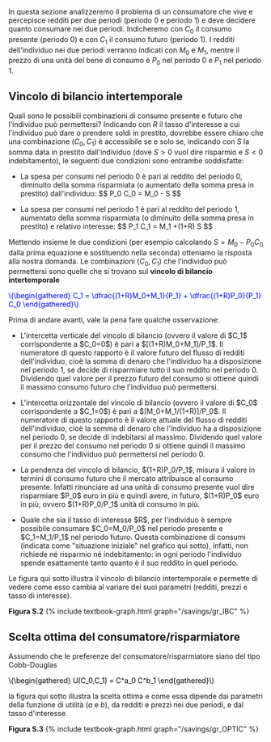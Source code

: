 

In questa sezione analizzeremo il problema di un consumatore che vive e percepisce redditi per due periodi (periodo 0 e periodo 1) e deve decidere quanto consumare nei due periodi. Indicheremo con $C_0$ il consumo presente (periodo 0) e con $C_1$ il consumo futuro (periodo 1). I redditi dell'individuo nei due periodi verranno indicati con $M_0$ e $M_1$, mentre il prezzo di una unità del bene di consumo è $P_0$ nel periodo  0 e $P_1$ nel periodo 1.



<h2 id="SUBSEC_IBC">Vincolo di bilancio intertemporale</h2>

Quali sono le possibili combinazioni di consumo presente e futuro che l'individuo può permettersi? Indicando con $R$ il tasso d'interesse a cui l'individuo può dare o prendere soldi in prestito, dovrebbe essere chiaro che una combinazione $(C_0,C_1)$ è accessibile se e solo se, indicando con $S$ la somma data in prestito dall'individuo (dove $S>0$ vuol dire risparmio e $S<0$ indebitamento), le seguenti due condizioni sono entrambe soddisfatte:

<ul>
  <li>
    <p>La spesa per consumi nel periodo 0 è pari al reddito del periodo 0, diminuito della somma risparmiata (o aumentato della somma presa in prestito) dall'individuo: $$ P_0 C_0 = M_0 - S $$ </p>
  </li>
  <li>
    <p>La spesa per consumi nel periodo 1 è pari al reddito del periodo 1, aumentato della somma risparmiata (o diminuito della somma presa in prestito) e relativo interesse: $$ P_1 C_1 = M_1 +(1+R) S $$ </p>
  </li>
</ul>

Mettendo insieme le due condizioni (per esempio calcolando $S=M_0-P_0C_0$ dalla prima equazione e sostituendo nella seconda) otteniamo la risposta alla nostra domanda. Le combinazioni $(C_0,C_1)$ che l'individuo può permettersi sono quelle che si trovano sul <b>vincolo di bilancio intertemporale</b>

<p><span style="color: Blue;">
\(\begin{gathered}
 C_1 = \dfrac{(1+R)M_0+M_1}{P_1} + \dfrac{(1+R)P_0}{P_1} C_0
\end{gathered}\)
</span></p>

Prima di andare avanti, vale la pena fare qualche osservazione:

<ul>
  <li>
    <p>
	L'intercetta verticale del vincolo di bilancio (ovvero il valore di $C_1$ corrispondente a $C_0=0$) è pari a $[(1+R)M_0+M_1]/P_1$. Il numeratore di questo rapporto è il valore futuro del flusso di redditi dell'individuo, cioè la somma di denaro che l'individuo ha a disposizione nel periodo 1, se decide di risparmiare tutto il suo reddito nel periodo 0. Dividendo quel valore per il prezzo futuro del consumo si ottiene quindi il massimo consumo futuro che l'individuo può permettersi.  
	</p>
  </li>
  <li>
    <p>
	L'intercetta orizzontale del vincolo di bilancio (ovvero il valore di $C_0$ corrispondente a $C_1=0$) è pari a $[M_0+M_1/(1+R)]/P_0$. Il numeratore di questo rapporto è il valore attuale del flusso di redditi dell'individuo, cioè la somma di denaro che l'individuo ha a disposizione nel periodo 0, se decide di indebitarsi al massimo. Dividendo quel valore per il prezzo del consumo nel periodo 0 si ottiene quindi il massimo consumo che l'individuo può permettersi nel periodo 0.  
	</p>
  </li>
  <li>
    <p>
	La pendenza del vincolo di bilancio, $(1+R)P_0/P_1$, misura il valore in termini di consumo futuro che il mercato attribuisce al consumo presente. Infatti rinunciare ad una unità di consumo presente vuol dire risparmiare $P_0$ euro in più e quindi avere, in futuro, $(1+R)P_0$ euro in più, ovvero $(1+R)P_0/P_1$ unità di consumo in più.  
	</p>
  </li>
  <li>
    <p>
	Quale che sia il tasso di interesse $R$, per l'individuo è sempre possibile consumare $C_0=M_0/P_0$ nel periodo presente e $C_1=M_1/P_1$ nel periodo futuro. Questa combinazione di consumi (indicata come "situazione iniziale" nel grafico qui sotto), infatti, non richiede né risparmio né indebitamento: in ogni periodo l'individuo spende esattamente tanto quanto è il suo reddito in quel periodo.
	</p>
  </li>
</ul>



Le figura qui sotto illustra il vincolo di bilancio intertemporale e permette di vedere come esso cambia al variare dei suoi parametri (redditi, prezzi e tasso di interesse).

<a id="gr_IBC"><strong>Figura S.2</strong></a>
{% include textbook-graph.html graph="/savings/gr_IBC" %}






<h2 id="SUBSEC_OPTIC">Scelta ottima del consumatore/risparmiatore</h2>

Assumendo che le preferenze del consumatore/risparmiatore siano del tipo Cobb-Douglas

<p><span style="color: Black;">
\(\begin{gathered}
 U(C_0,C_1) = C^a_0 C^b_1
\end{gathered}\)
</span></p>

la figura qui sotto illustra la scelta ottima e come essa dipende dai parametri della funzione di utilità ($a$ e $b$), da redditi e prezzi nei due periodi, e dal tasso d'interesse.


<a id="gr_OPTIC"><strong>Figura S.3</strong></a>
{% include textbook-graph.html graph="/savings/gr_OPTIC" %}
